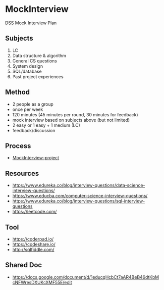 # MockInterview
DSS Mock Interview Plan

## Subjects 
1. LC
2. Data structure & algorithm
3. General CS questions
4. System design
5. SQL/database
6. Past project experiences

## Method
- 2 people as a group
- once per week
- 120 minutes (45 minutes per round, 30 minutes for feedback)
- mock interview based on subjects above (but not limited) 
- 2 easy or 1 easy + 1 medium (LC)
- feedback/discussion

## Process 
- [MockInterview-project](https://github.com/DataStudySquad/MockInterview/projects/1)

## Resources
- https://www.edureka.co/blog/interview-questions/data-science-interview-questions/
- https://www.educba.com/computer-science-interview-questions/
- https://www.edureka.co/blog/interview-questions/sql-interview-questions
- https://leetcode.com/

## Tool 
- https://coderpad.io/
- https://codeshare.io/
- http://sqlfiddle.com/

## Shared Doc
- https://docs.google.com/document/d/1educqHcbCt7aAR4BeB46dtKbMcNFWresDXUKcXMF55E/edit
